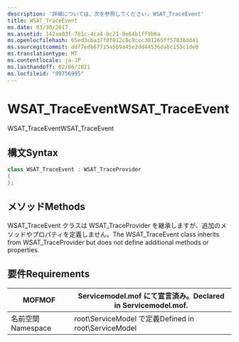 ```yaml
---
description: '詳細については、次を参照してください: WSAT_TraceEvent'
title: WSAT_TraceEvent
ms.date: 03/30/2017
ms.assetid: 142aa03f-781c-4ca4-bc21-0e64b1ff9b6a
ms.openlocfilehash: 65ed3cba37f0f012c8c9ccc301265ff57838dd41
ms.sourcegitcommit: ddf7edb67715a5b9a45e3dd44536dabc153c1de0
ms.translationtype: MT
ms.contentlocale: ja-JP
ms.lasthandoff: 02/06/2021
ms.locfileid: "99756995"
---
```

# <a name="wsat_traceevent"></a><span data-ttu-id="6c606-103">WSAT_TraceEvent</span><span class="sxs-lookup"><span data-stu-id="6c606-103">WSAT_TraceEvent</span></span>

<span data-ttu-id="6c606-104">WSAT_TraceEvent</span><span class="sxs-lookup"><span data-stu-id="6c606-104">WSAT_TraceEvent</span></span>  
  
## <a name="syntax"></a><span data-ttu-id="6c606-105">構文</span><span class="sxs-lookup"><span data-stu-id="6c606-105">Syntax</span></span>  
  
```csharp
class WSAT_TraceEvent : WSAT_TraceProvider  
{  
};  
```  
  
## <a name="methods"></a><span data-ttu-id="6c606-106">メソッド</span><span class="sxs-lookup"><span data-stu-id="6c606-106">Methods</span></span>  

 <span data-ttu-id="6c606-107">WSAT_TraceEvent クラスは WSAT_TraceProvider を継承しますが、追加のメソッドやプロパティを定義しません。</span><span class="sxs-lookup"><span data-stu-id="6c606-107">The WSAT_TraceEvent class inherits from WSAT_TraceProvider but does not define additional methods or properties.</span></span>  
  
## <a name="requirements"></a><span data-ttu-id="6c606-108">要件</span><span class="sxs-lookup"><span data-stu-id="6c606-108">Requirements</span></span>  
  
|<span data-ttu-id="6c606-109">MOF</span><span class="sxs-lookup"><span data-stu-id="6c606-109">MOF</span></span>|<span data-ttu-id="6c606-110">Servicemodel.mof にて宣言済み。</span><span class="sxs-lookup"><span data-stu-id="6c606-110">Declared in Servicemodel.mof.</span></span>|  
|---------|-----------------------------------|  
|<span data-ttu-id="6c606-111">名前空間</span><span class="sxs-lookup"><span data-stu-id="6c606-111">Namespace</span></span>|<span data-ttu-id="6c606-112">root\ServiceModel で定義</span><span class="sxs-lookup"><span data-stu-id="6c606-112">Defined in root\ServiceModel</span></span>|
